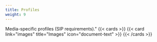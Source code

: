 ```yaml
---
title: Profiles
weight: 9
---
```


Media-specific profiles (SIP requirements)."
 {{< cards >}}
  {{< card link="images" title="Images" icon="document-text" >}} 
{{< /cards >}}